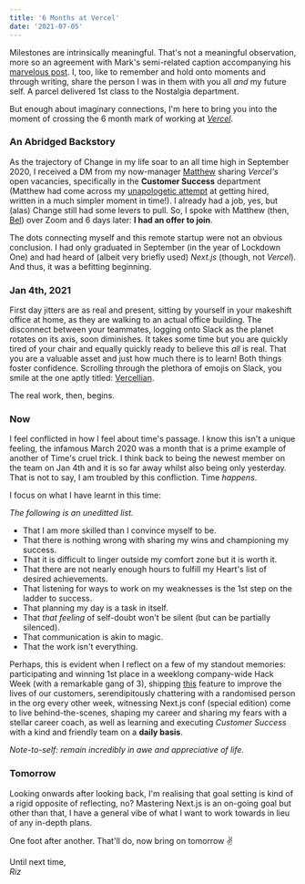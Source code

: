```yaml
---
title: '6 Months at Vercel'
date: '2021-07-05'
---
```


Milestones are intrinsically meaningful. That's not a meaningful observation, more so an agreement with Mark's semi-related caption accompanying his [marvelous post](https://www.linkedin.com/posts/mark4security_kindness-perspective-gratitude-activity-6816765075152478208-us6S). I, too, like to remember and hold onto moments and through writing, share the person I was in them with you all *and* my future self. A parcel delivered 1st class to the Nostalgia department.

But enough about imaginary connections, I'm here to bring you into the moment of crossing the 6 month mark of working at [_Vercel_](http://vercel.com/).

### An Abridged Backstory

As the trajectory of Change in my life soar to an all time high in September 2020, I received a DM from my now-manager [Matthew](https://twitter.com/mcsdev) sharing _Vercel's_ open vacancies, specifically in the **Customer Success** department (Matthew had come across my [unapologetic attempt](https://v1.rizwanakhan.com/hire-riz) at getting hired, written in a much simpler moment in time!). I already had a job, yes, but (alas) Change still had some levers to pull. So, I spoke with Matthew (then, [Bel](https://twitter.com/okbel)) over Zoom and 6 days later: **I had an offer to join**.

The dots connecting myself and this remote startup were not an obvious conclusion. I had only graduated in September (in the year of Lockdown One) and had heard of (albeit very briefly used) _Next.js_ (though, not _Vercel_). And thus, it was a befitting beginning.

### Jan 4th, 2021

First day jitters are as real and present, sitting by yourself in your makeshift office at home, as they are walking to an actual office building. The disconnect between your teammates, logging onto Slack as the planet rotates on its axis, soon diminishes. It takes some time but you are quickly tired of your chair and equally quickly ready to believe this _all_ is real. That you are a valuable asset and just how much there is to learn! Both things foster confidence. Scrolling through the plethora of emojis on Slack, you smile at the one aptly titled: [Vercellian](http://vercel.vercel.app/). 

The real work, then, begins.

### Now

I feel conflicted in how I feel about time's passage. I know this isn't a unique feeling, the infamous March 2020 was a month that is a prime example of another of Time's cruel trick. I think back to being the newest member on the team on Jan 4th and it is so far away whilst also being only yesterday. That is not to say, I am troubled by this confliction. Time _happens_.

I focus on what I have learnt in this time:

_The following is an uneditted list._

- That I am more skilled than I convince myself to be.
- That there is nothing wrong with sharing my wins and championing my success.
- That it is difficult to linger outside my comfort zone but it is worth it.
- That there are not nearly enough hours to fulfill my Heart's list of desired achievements.
- That listening for ways to work on my weaknesses is the 1st step on the ladder to success.
- That planning my day is a task in itself.
- That _that feeling_ of self-doubt won't be silent (but can be partially silenced).
- That communication is akin to magic.
- That the work isn't everything.

Perhaps, this is evident when I reflect on a few of my standout memories: participating and winning 1st place in a weeklong company-wide Hack Week (with a remarkable gang of 3), shipping [this](https://twitter.com/rauchg/status/1378101310055047168) feature to improve the lives of our customers, serendipitously chattering with a randomised person in the org every other week, witnessing Next.js conf (special edition) come to live behind-the-scenes, shaping my career and sharing my fears with a stellar career coach, as well as learning and executing _Customer Success_ with a kind and friendly team on a **daily basis**.  

_Note-to-self: remain incredibly in awe and appreciative of life._

### Tomorrow

Looking onwards after looking back, I'm realising that goal setting is kind of a rigid opposite of reflecting, no? Mastering Next.js is an on-going goal but other than that, I have a general vibe of what I want to work towards in lieu of any in-depth plans. 

One foot after another. That'll do, now bring on tomorrow ✌️

Until next time,  
_Riz_
